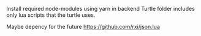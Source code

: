Install required node-modules using yarn in backend
Turtle folder includes only lua scripts that the turtle uses.

Maybe depency for the future https://github.com/rxi/json.lua
